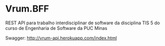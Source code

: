 # Vrum.BFF
REST API para trabalho interdisciplinar de software da disciplina TIS 5 do curso de Engenharia de Software da PUC Minas

Swagger: http://vrum-api.herokuapp.com/index.html
